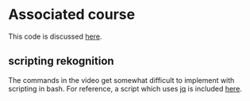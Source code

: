 # Associated course

This code is discussed [here](https://cloudacademy.com/course/amazon-rekognition/demonstration-feature-extraction-awscli/).

## scripting rekognition

The commands in the video get somewhat difficult to implement 
with scripting in bash.  For reference, a script which uses
[jq](https://stedolan.github.io/jq/) is included [here](rek_test.sh).

